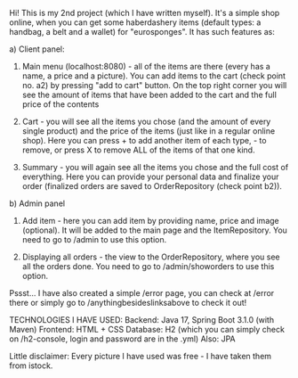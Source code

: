 Hi! This is my 2nd project (which I have written myself). It's a simple shop online, when you can get some haberdashery items (default types: a handbag, a belt and a wallet) for "eurosponges".
It has such features as:

a) Client panel:

1. Main menu  (localhost:8080) - all of the items are there (every has a name, a price and a picture). You can add items to the cart (check point no. a2) by pressing "add to cart" button. On the top right corner you will see the amount of items that have been added to the cart and the full price of the contents

2. Cart - you will see all the items you chose (and the amount of every single product) and the price of the items (just like in a regular online shop). Here you can press + to add another item of each type, - to remove, or press X to remove ALL of the items of that one kind.

3. Summary - you will again see all the items you chose and the full cost of everything. Here you can provide your personal data and finalize your order (finalized orders are saved to OrderRepository (check point b2)).

b) Admin panel

1. Add item - here you can add item by providing name, price and image (optional). It will be added to the main page and the ItemRepository.
You need to go to /admin to use this option.

2. Displaying all orders - the view to the OrderRepository, where you see all the orders done.
You need to go to /admin/showorders to use this option.

Pssst... I have also created a simple /error page, you can check at /error there or simply go to /anythingbesideslinksabove to check it out!

TECHNOLOGIES I HAVE USED:
Backend: Java 17, Spring Boot 3.1.0 (with Maven)
Frontend: HTML + CSS
Database: H2 (which you can simply check on /h2-console, login and password are in the .yml)
Also: JPA

Little disclaimer: Every picture I have used was free - I have taken them from istock.

